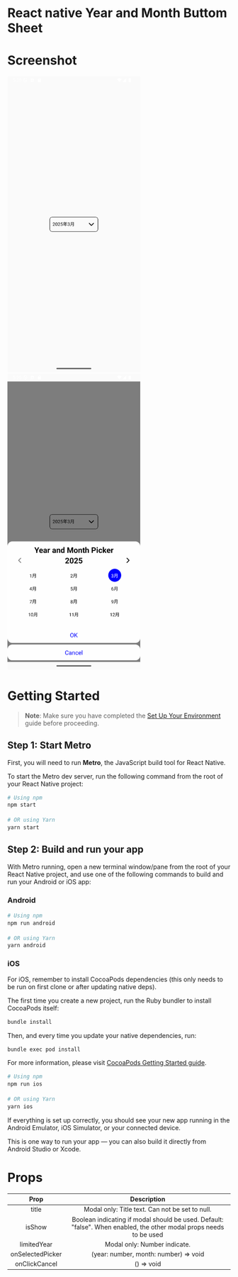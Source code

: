 # React native Year and Month Buttom Sheet

# Screenshot

<img src="https://github.com/phyolinwai/rnyearandmonthbottomsheet/blob/main/screenshots/1.png?raw=true" width="300"> <img src="https://github.com/phyolinwai/rnyearandmonthbottomsheet/blob/main/screenshots/2.png?raw=true" width="300">

# Getting Started

> **Note**: Make sure you have completed the [Set Up Your Environment](https://reactnative.dev/docs/set-up-your-environment) guide before proceeding.

## Step 1: Start Metro

First, you will need to run **Metro**, the JavaScript build tool for React Native.

To start the Metro dev server, run the following command from the root of your React Native project:

```sh
# Using npm
npm start

# OR using Yarn
yarn start
```

## Step 2: Build and run your app

With Metro running, open a new terminal window/pane from the root of your React Native project, and use one of the following commands to build and run your Android or iOS app:

### Android

```sh
# Using npm
npm run android

# OR using Yarn
yarn android
```

### iOS

For iOS, remember to install CocoaPods dependencies (this only needs to be run on first clone or after updating native deps).

The first time you create a new project, run the Ruby bundler to install CocoaPods itself:

```sh
bundle install
```

Then, and every time you update your native dependencies, run:

```sh
bundle exec pod install
```

For more information, please visit [CocoaPods Getting Started guide](https://guides.cocoapods.org/using/getting-started.html).

```sh
# Using npm
npm run ios

# OR using Yarn
yarn ios
```

If everything is set up correctly, you should see your new app running in the Android Emulator, iOS Simulator, or your connected device.

This is one way to run your app — you can also build it directly from Android Studio or Xcode.

# Props

|       Prop       |                                                    Description                                                     |
| :--------------: | :----------------------------------------------------------------------------------------------------------------: |
|      title       |                                  Modal only: Title text. Can not be set to null.                                   |
|      isShow      | Boolean indicating if modal should be used. Default: "false". When enabled, the other modal props needs to be used |
|   limitedYear    |                                            Modal only: Number indicate.                                            |
| onSelectedPicker |                                       (year: number, month: number) => void                                        |
|  onClickCancel   |                                                     () => void                                                     |
